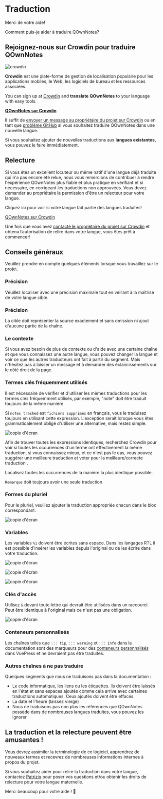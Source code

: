 # Traduction

Merci de votre aide!

Comment puis-je aider à traduire QOwnNotes?

## Rejoignez-nous sur Crowdin pour traduire QOwnNotes

![crowdin](/img/crowdin.png)

**Crowdin** est une plate-forme de gestion de localisation populaire pour les applications mobiles, le Web, les logiciels de bureau et les ressources associées.

You can sign up at [Crowdin](https://crowdin.com/project/qownnotes) and **translate** **QOwnNotes** to your language with easy tools.

**[QOwnNotes sur Crowdin](https://crowdin.com/project/qownnotes)**

Il suffit de [envoyer un message au propriétaire du projet sur Crowdin](https://crowdin.com/profile/pbek) ou en tant que [problème GitHub](https://github.com/pbek/QOwnNotes/issues) si vous souhaitez traduire QOwnNotes dans une nouvelle langue.

Si vous souhaitez ajouter de nouvelles traductions aux **langues existantes**, vous pouvez le faire immédiatement.

## Relecture

Si vous êtes un excellent locuteur ou même natif d'une langue déjà traduite qui n'a pas encore été relue, nous vous remercions de contribuer à rendre l'expérience QOwnNotes plus fiable et plus pratique en vérifiant et si nécessaire, en corrigeant les traductions non approuvées. Vous devez demander au propriétaire la permission d'être un relecteur pour votre langue.

Cliquez ici pour voir si votre langue fait partie des langues traduites!

[QOwnNotes sur Crowdin](https://translate.qownnotes.org/)

Une fois que vous avez [contacté le propriétaire du projet sur Crowdin](https://crowdin.com/profile/pbek) et obtenu l’autorisation de relire dans votre langue, vous êtes prêt à commencer!

## Conseils généraux

Veuillez prendre en compte quelques éléments lorsque vous travaillez sur le projet.

### Précision

Veuillez localiser avec une précision maximale tout en veillant à la maîtrise de votre langue cible.

### Précision

La cible doit représenter la source exactement et sans omission ni ajout d'aucune partie de la chaîne.

### Le contexte

Si vous avez besoin de plus de contexte ou d'aide avec une certaine chaîne et que vous connaissez une autre langue, vous pouvez changer la langue et voir ce que les autres traducteurs ont fait à partir du segment. Mais n'hésitez pas à laisser un message et à demander des éclaircissements sur le côté droit de la page.

### Termes clés fréquemment utilisés

Il est nécessaire de vérifier et d'utiliser les mêmes traductions pour les termes clés fréquemment utilisés, par exemple, "note" doit être traduit toujours de la même manière.

Si `notes trashed` est `fichiers supprimés` en français, vous le traduisez toujours en utilisant cette expression. L'exception serait lorsque vous êtes grammaticalement obligé d'utiliser une alternative, mais restez simple.

![copie d'écran](/img/crowdin/screenshot-7.png)

Afin de trouver toutes les expressions identiques, recherchez Crowdin pour voir si toutes les occurrences d'un terme ont effectivement la même traduction, si vous connaissez mieux, et ce n'est pas le cas, vous pouvez suggérer une meilleure traduction et voter pour la meilleure/correcte traduction .

Localisez toutes les occurrences de la manière la plus identique possible.

`Remarque` doit toujours avoir une seule traduction.

### Formes du pluriel

Pour le pluriel, veuillez ajouter la traduction appropriée chacun dans le bloc correspondant.

![copie d'écran](/img/crowdin/screenshot-4.png)

### Variables

Les variables `%1` doivent être écrites sans espace. Dans les langages RTL il est possible d'insérer les variables depuis l'original ou de les écrire dans votre traduction.

![copie d'écran](/img/crowdin/screenshot-1.png)

![copie d'écran](/img/crowdin/screenshot-5.png)

![copie d'écran](/img/crowdin/screenshot-3.png)

### Clés d'accès

Utilisez `&` devant toute lettre qui devrait être utilisées dans un raccourci. Peut être identique à l'original mais ce n'est pas une obligation.

![copie d'écran](/img/crowdin/screenshot-4.png)

### Conteneurs personnalisés

Les chaînes telles que `::: tip`, `::: warning` et `::: info` dans la documentation sont des marqueurs pour des [conteneurs personnalisés](https://vuepress.vuejs.org/guide/markdown.html#custom-containers) dans VuePress et ne devraient pas être traduites.

### Autres chaînes à ne pas traduire

Quelques segments que nous ne traduisons pas dans la documentation :

- Le code informatique, les liens ou les étiquettes. Ils doivent être laissés en l'état et sans espaces ajoutés comme cela arrive avec certaines traductions automatiques. Ceux ajoutés doivent être effacés
- La date et l'heure (laissez vierge)
- Nous ne traduisons pas non plus les références que QOwnNotes possède dans de nombreuses langues traduites, vous pouvez les ignorer

## La traduction et la relecture peuvent être amusantes !

Vous devrez assimiler la terminologie de ce logiciel, apprendrez de nouveaux termes et recevrez de nombreuses informations internes à propos du projet.

Si vous souhaitez aider pour relire la traduction dans votre langue, contactez [Patrizio](https://crowdin.com/profile/pbek) pour poser vos questions et/ou obtenir les droits de relecture pour votre langue maternelle.

Merci beaucoup pour votre aide ! 🙂

